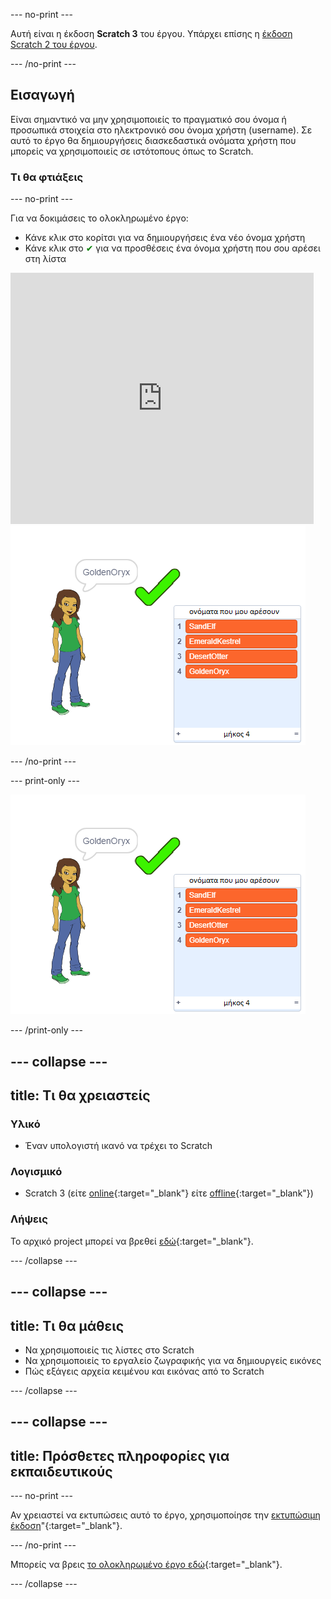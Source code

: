 \--- no-print \---

Αυτή είναι η έκδοση **Scratch 3** του έργου. Υπάρχει επίσης η [έκδοση Scratch 2 του έργου](https://projects.raspberrypi.org/en/projects/username-generator-scratch2).

\--- /no-print \---

## Εισαγωγή

Είναι σημαντικό να μην χρησιμοποιείς το πραγματικό σου όνομα ή προσωπικά στοιχεία στο ηλεκτρονικό σου όνομα χρήστη (username). Σε αυτό το έργο θα δημιουργήσεις διασκεδαστικά ονόματα χρήστη που μπορείς να χρησιμοποιείς σε ιστότοπους όπως το Scratch.

### Τι θα φτιάξεις

\--- no-print \---

Για να δοκιμάσεις το ολοκληρωμένο έργο:

- Κάνε κλικ στο κορίτσι για να δημιουργήσεις ένα νέο όνομα χρήστη
- Κάνε κλικ στο <span style="color: green;">✔</span> για να προσθέσεις ένα όνομα χρήστη που σου αρέσει στη λίστα

<div class="scratch-preview">
  <iframe allowtransparency="true" width="485" height="402" src="https://scratch.mit.edu/projects/embed/292974184/?autostart=false" frameborder="0" scrolling="no"></iframe>
  <img src="images/usernames-final.png">
</div>

\--- /no-print \---

\--- print-only \---

![ολοκληρωμένο έργο](images/usernames-final.png)

\--- /print-only \---

## \--- collapse \---

## title: Τι θα χρειαστείς

### Υλικό

- Έναν υπολογιστή ικανό να τρέχει το Scratch

### Λογισμικό

- Scratch 3 (είτε [online](http://rpf.io/scratchon){:target="_blank"} είτε [offline](http://rpf.io/scratchoff){:target="_blank"})

### Λήψεις

Το αρχικό project μπορεί να βρεθεί [εδώ](http://rpf.io/p/en/username-generator-go){:target="_blank"}.

\--- /collapse \---

## \--- collapse \---

## title: Τι θα μάθεις

- Να χρησιμοποιείς τις λίστες στο Scratch
- Να χρησιμοποιείς το εργαλείο ζωγραφικής για να δημιουργείς εικόνες
- Πώς εξάγεις αρχεία κειμένου και εικόνας από το Scratch

\--- /collapse \---

## \--- collapse \---

## title: Πρόσθετες πληροφορίες για εκπαιδευτικούς

\--- no-print \---

Αν χρειαστεί να εκτυπώσεις αυτό το έργο, χρησιμοποίησε την [εκτυπώσιμη έκδοση](https://projects.raspberrypi.org/en/projects/username-generator/print)"{:target="_blank"}.

\--- /no-print \---

Μπορείς να βρεις [το ολοκληρωμένο έργο εδώ](http://rpf.io/p/en/username-generator-get){:target="_blank"}.

\--- /collapse \---